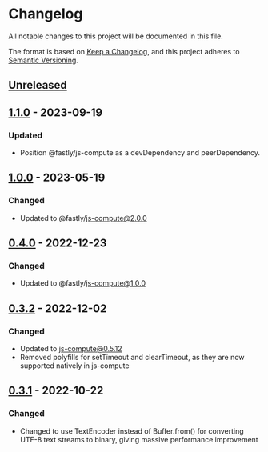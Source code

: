 # Changelog

All notable changes to this project will be documented in this file.

The format is based on [Keep a Changelog](https://keepachangelog.com/en/1.0.0/),
and this project adheres to [Semantic Versioning](https://semver.org/spec/v2.0.0.html).

## [Unreleased]

## [1.1.0] - 2023-09-19

### Updated

- Position @fastly/js-compute as a devDependency and peerDependency.

## [1.0.0] - 2023-05-19

### Changed

- Updated to @fastly/js-compute@2.0.0

## [0.4.0] - 2022-12-23

### Changed

- Updated to @fastly/js-compute@1.0.0

## [0.3.2] - 2022-12-02

### Changed

- Updated to js-compute@0.5.12
- Removed polyfills for setTimeout and clearTimeout, as they are now supported natively in js-compute

## [0.3.1] - 2022-10-22

### Changed

- Changed to use TextEncoder instead of Buffer.from() for converting UTF-8 text streams to binary, giving massive performance improvement

[unreleased]: https://github.com/fastly/http-compute-js/compare/v1.1.0...HEAD
[1.1.0]: https://github.com/fastly/http-compute-js/compare/v0.4.0...v1.1.0
[1.0.0]: https://github.com/fastly/http-compute-js/compare/v0.4.0...v1.0.0
[0.4.0]: https://github.com/fastly/http-compute-js/compare/v0.3.2...v0.4.0
[0.3.2]: https://github.com/fastly/http-compute-js/compare/v0.3.1...v0.3.2
[0.3.1]: https://github.com/fastly/http-compute-js/releases/tag/v0.3.1
